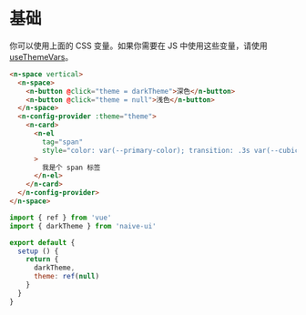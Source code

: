 # 基础

你可以使用上面的 CSS 变量。如果你需要在 JS 中使用这些变量，请使用 [useThemeVars](../docs/theme#use-theme-vars)。

```html
<n-space vertical>
  <n-space>
    <n-button @click="theme = darkTheme">深色</n-button>
    <n-button @click="theme = null">浅色</n-button>
  </n-space>
  <n-config-provider :theme="theme">
    <n-card>
      <n-el
        tag="span"
        style="color: var(--primary-color); transition: .3s var(--cubic-bezier-ease-in-out);"
      >
        我是个 span 标签
      </n-el>
    </n-card>
  </n-config-provider>
</n-space>
```

```js
import { ref } from 'vue'
import { darkTheme } from 'naive-ui'

export default {
  setup () {
    return {
      darkTheme,
      theme: ref(null)
    }
  }
}
```
